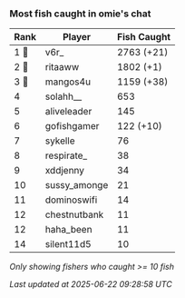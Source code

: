 ### Most fish caught in omie's chat
| Rank | Player | Fish Caught |
|------|--------|-----------|
| 1 🥇  | v6r_  | 2763 (+21) |
| 2 🥈  | ritaaww  | 1802 (+1) |
| 3 🥉  | mangos4u  | 1159 (+38) |
| 4  | solahh__  | 653 |
| 5  | aliveleader  | 145 |
| 6  | gofishgamer  | 122 (+10) |
| 7  | sykelle  | 76 |
| 8  | respirate_  | 38 |
| 9  | xddjenny  | 34 |
| 10  | sussy_amonge  | 21 |
| 11  | dominoswifi  | 14 |
| 12  | chestnutbank  | 11 |
| 12  | haha_been  | 11 |
| 14  | silent11d5  | 10 |

_Only showing fishers who caught >= 10 fish_

_Last updated at 2025-06-22 09:28:58 UTC_